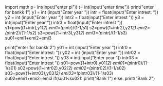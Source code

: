 import math
p= int(input("enter pi"))
t= int(input("enter time"))
print("enter for bankk 1")
y1 = int (input("Enter year "))
intr = float(input("Enter intrest: "))
y2 = int (input("Enter year "))
intr2 = float(input("Enter intrest "))
y3 = int(input("Enter year "))
intr3 = float(input("Enter intrest "))
s1=pow((1+intr),y1*12)
emi1=(p*intr)/(1-1/s1)
s2=pow((1+intr2),y2*12)
emi2=(p*intr2)/(1-1/s2)
s3=pow((1+intr3),y3*12)
emi3=(p*intr)/(1-1/s3)
su01=emi1+emi2+emi3

print("enter for bankk 2")
y01 = int (input("Enter year "))
intr0 = float(input("Enter intrest: "))
y02 = int (input("Enter year "))
intr02 = float(input("Enter intrest "))
y03 = int(input("Enter year "))
intr03 = float(input("Enter intrest "))
s01=pow((1+intr0),y01*12)
emi01=(p*intr0)/(1-1/s01)
s02=pow((1+intr02),y02*12)
emi02=(p*intr02)/(1-1/s02)
s03=pow((1+intr03),y03*12)
emi03=(p*intr03)/(1-1/s03)
su02=emi1+emi2+emi3
if(su01<su02):
    print("Bank 1")
else:
    print("Bank 2")



      

   
   


    
